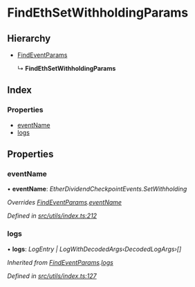# FindEthSetWithholdingParams

## Hierarchy

* [FindEventParams](_utils_index_.findeventparams.md)

  ↳ **FindEthSetWithholdingParams**

## Index

### Properties

* [eventName](_utils_index_.findethsetwithholdingparams.md#eventname)
* [logs](_utils_index_.findethsetwithholdingparams.md#logs)

## Properties

### eventName

• **eventName**: _EtherDividendCheckpointEvents.SetWithholding_

_Overrides_ [_FindEventParams_](_utils_index_.findeventparams.md)_._[_eventName_](_utils_index_.findeventparams.md#eventname)

_Defined in_ [_src/utils/index.ts:212_](https://github.com/PolymathNetwork/polymath-sdk/blob/550676f/src/utils/index.ts#L212)

### logs

• **logs**: _LogEntry \| LogWithDecodedArgs‹DecodedLogArgs›\[\]_

_Inherited from_ [_FindEventParams_](_utils_index_.findeventparams.md)_._[_logs_](_utils_index_.findeventparams.md#logs)

_Defined in_ [_src/utils/index.ts:127_](https://github.com/PolymathNetwork/polymath-sdk/blob/550676f/src/utils/index.ts#L127)

